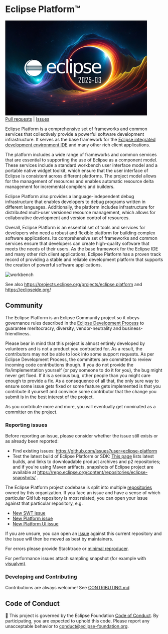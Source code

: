 # Eclipse Platform™

![splash](https://raw.githubusercontent.com/eclipse-platform/eclipse.platform/master/platform/org.eclipse.platform/splash.png)
<br>
[Pull requests](https://github.com/pulls?user=eclipse-platform) |
[Issues](https://github.com/issues?user=eclipse-platform)

Eclipse Platform is a comprehensive set of frameworks and common services that collectively provide a powerful software development infrastructure. It serves as the base framework for the [Eclipse integrated development environment IDE](https://www.eclipse.org/eclipseide/) and many other rich client applications.

The platform includes a wide range of frameworks and common services that are essential to supporting the use of Eclipse as a component model. These services include a standard workbench user interface model and a portable native widget toolkit, which ensure that the user interface of Eclipse is consistent across different platforms. The project model allows for the management of resources and enables automatic resource delta management for incremental compilers and builders.

Eclipse Platform also provides a language-independent debug infrastructure that enables developers to debug programs written in different languages. Additionally, the platform includes infrastructure for distributed multi-user versioned resource management, which allows for collaborative development and version control of resources.

Overall, Eclipse Platform is an essential set of tools and services for developers who need a robust and flexible platform for building complex software applications. Its comprehensive set of frameworks and common services ensure that developers can create high-quality software that meets the needs of their users. As the base framework for the Eclipse IDE and many other rich client applications, Eclipse Platform has a proven track record of providing a stable and reliable development platform that supports the creation of powerful software applications.

![workbench](https://raw.githubusercontent.com/eclipse-platform/eclipse.platform.releng.aggregator/master/eclipse.platform.common/bundles/org.eclipse.platform.doc.isv/guide/images/workbench.png)

See also https://projects.eclipse.org/projects/eclipse.platform and https://eclipseide.org/
## Community 

The Eclipse Platform is an Eclipse Community project so it obeys governance rules described in the [Eclipse Development Process](https://www.eclipse.org/projects/dev_process/) to guarantee meritocracry, diversity, vendor-neutrality and business-friendliness.

Please bear in mind that this project is almost entirely developed by volunteers and is not a product you contracted for. As a result, the contributors may not be able to look into some support requests. As per Eclipse Development Process, the committers are committed to review incoming code contributions though. If you do not provide the fix/implementation yourself (or pay someone to do it for you), the bug might never get fixed. If it is a serious bug, other people than you might care enough to provide a fix. As a consequence of all that, the only sure way to ensure some issue gets fixed or some feature gets implemented is that you contribute it yourself and convince some contributor that the change you submit is in the best interest of the project.

As you contribute more and more, you will eventually get nominated as a committer on the project.

### Reporting issues

Before reporting an issue, please consider whether the issue still exists or as already been reported:
* Find existing issues: https://github.com/issues?user=eclipse-platform
* Test the latest build of Eclipse Platform or SDK: [This page](https://download.eclipse.org/eclipse/downloads/) lists latest builds, and links to downloadable product archives and p2 repositories; and if you're using Maven artifacts, snapshots of Eclipse project are available at https://repo.eclipse.org/content/repositories/eclipse-snapshots/ .

The Eclipse Platform project codebase is split into multiple [repositories](https://github.com/orgs/eclipse-platform/repositories) owned by this organization. If you face an issue and have a sense of which particular GitHub repository is most related, you can open your issue against that particular repository, e.g.
* [New SWT issue](https://github.com/eclipse-platform/eclipse.platform.swt/issues/new)
* [New Platform issue](https://github.com/eclipse-platform/eclipse.platform/issues/new)
* [New Platform UI issue](https://github.com/eclipse-platform/eclipse.platform.ui/issues/new)

If you are unsure, you can open an [issue](https://github.com/eclipse-platform/.github/issues) against this current repository and the issue will then be moved as best by maintainers.

For errors please provide Stacktrace or [minimal reproducer](https://stackoverflow.com/help/minimal-reproducible-example).

For performance issues attach sampling snapshot (for example with [visualvm](https://visualvm.github.io/download.html)).

### Developing and Contributing

Contributions are always welcome!
See [CONTRIBUTING.md](https://github.com/eclipse-platform/.github/blob/main/CONTRIBUTING.md)

## Code of Conduct
🤝 This project is governed by the Eclipse Foundation [Code of Conduct](https://github.com/eclipse-platform/.github/blob/main/CODE_OF_CONDUCT.md). By participating, you are expected to uphold this code. Please report any unacceptable behavior to [conduct@eclipse-foundation.org](mailto:conduct@eclipse-foundation.org).
